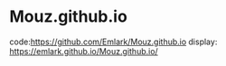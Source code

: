 # Mouz.github.io
code:https://github.com/Emlark/Mouz.github.io
display: https://emlark.github.io/Mouz.github.io/
